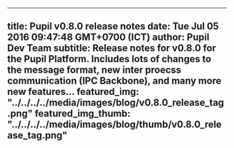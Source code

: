 ---
 title: Pupil v0.8.0 release notes
 date: Tue Jul 05 2016 09:47:48 GMT+0700 (ICT)
 author: Pupil Dev Team
 subtitle: Release notes for v0.8.0 for the Pupil Platform. Includes lots of changes to the message format, new inter proecss communication (IPC Backbone), and many more new features...
 featured_img: "../../../../media/images/blog/v0.8.0_release_tag.png"
 featured_img_thumb: "../../../../media/images/blog/thumb/v0.8.0_release_tag.png"
 ---

<script src="//cdn.rawgit.com/showdownjs/showdown/1.3.0/dist/showdown.min.js"></script>
<script type="text/javascript">
document.addEventListener("DOMContentLoaded", function(event) { 
	$(document).ready(function() {
		$.ajax({
			type: 'GET',
			url: "https://api.github.com/repos/pupil-labs/pupil/releases/tags/v0.8",
			dataType: "jsonp",
			success: function(data, textStatus,jaXHR){
				var converter = new showdown.Converter();
				var text = data.data.body;
				var html = converter.makeHtml(text); 
				$('section[class="content"]').html(html);
				$('a[href="#downloads"]').prop('href',data.data.html_url);
			}
		});
	});
});
</script>
